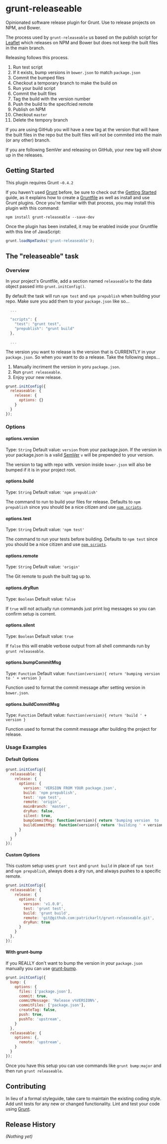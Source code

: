 # grunt-releaseable

Opinionated software release plugin for Grunt. Use to release projects on NPM, and Bower.

The process used by `grunt-releaseable` us based on the publish script for [Leaflet](https://github.com/Leaflet/Leaflet/blob/master/build/publish.sh) which releases on NPM and Bower but does not keep the built files in the main branch.

Releasing follows this process.

1. Run test script
2. If it exists, bump versions in `bower.json` to match `package.json`
3. Commit the bumped files
4. Checkout a temporary branch to make the build on
5. Run your build script
6. Commit the built files
7. Tag the build with the version number
8. Push the build to the specifcied remote
9. Publish on NPM
10. Checkout `master`
11. Delete the tempory branch

If you are using GitHub you will have a new tag at the version that will have the built files in the repo but the built files will not be commited into the main (or any other) branch.

If you are following SemVer and releasing on GitHub, your new tag will show up in the releases.

## Getting Started
This plugin requires Grunt `~0.4.2`

If you haven't used [Grunt](http://gruntjs.com/) before, be sure to check out the [Getting Started](http://gruntjs.com/getting-started) guide, as it explains how to create a [Gruntfile](http://gruntjs.com/sample-gruntfile) as well as install and use Grunt plugins. Once you're familiar with that process, you may install this plugin with this command:

```shell
npm install grunt-releaseable --save-dev
```

Once the plugin has been installed, it may be enabled inside your Gruntfile with this line of JavaScript:

```js
grunt.loadNpmTasks('grunt-releaseable');
```

## The "releaseable" task

### Overview
In your project's Gruntfile, add a section named `releaseable` to the data object passed into `grunt.initConfig()`.

By default the task will run `npm test` and `npm prepublish` when building your repo. Make sure you add them to your `package.json` like so...

```js
  ...

  "scripts": {
    "test": "grunt test",
    "prepublish": "grunt build"
  },

  ...
```

The version you want to release is the version that is CURRENTLY in your `package.json`. So when you want to do a release. Take the following steps...

1. Manually incriment the version in yoru `package.json`.
2. Run `grunt releaseable`.
3. Enjoy your new release.

```js
grunt.initConfig({
  releaseable: {
    release: {
      options: {}
    }
  }
});
```

### Options

#### options.version
Type: `String`
Default value: `version` from your package.json. If the version in your package.json is a valid [SemVer](http://semver.org/) `v` will be prepended to your version.
 
The version to tag with repo with. version inside `bower.json` will also be bumped if it is in your project root.

#### options.build
Type: `String`
Default value: `'npm prepublish'`

The command to run to build your files for release. Defaults to `npm prepublish` since you should be a nice citizen and use [`npm scripts`](https://www.npmjs.org/doc/misc/npm-scripts.html).

#### options.test
Type: `String`
Default value: `'npm test'`

The command to run your tests before building. Defaults to `npm test` since you should be a nice citizen and use [`npm scripts`](https://www.npmjs.org/doc/misc/npm-scripts.html).

#### options.remote
Type: `String`
Default value: `'origin'`

The Git remote to push the built tag up to.

#### options.dryRun
Type: `Boolean`
Default value: `false`

If `true` will not actually run commands just print log messages so you can confirm setup is corrent.

#### options.silent
Type: `Boolean`
Default value: `true`

If `false` this will enable verbose output from all shell commands run by `grunt releaseable`.

#### options.bumpCommitMsg
Type: `Function`
Default value: `function(version){ return 'bumping version  to ' + version }`

Function used to format the commit message after setting version in `bower.json`.

#### options.buildCommitMsg
Type: `Function`
Default value: `function(version){ return 'build ' + version }`

Function used to format the commit message after building the project for release.

### Usage Examples

#### Default Options

```js
grunt.initConfig({
  releaseable: {
    release: {
      options: {
        version: 'VERSION FROM YOUR package.json',
        build: 'npm prepublish',
        test: 'npm test',
        remote: 'origin',
        mainBranch: 'master',
        dryRun: false,
        silent: true,
        bumpCommitMsg: function(version){ return 'bumping version  to ' + version; },
        buildCommitMsg: function(version){ return 'building ' + version; }
      }
    }
  }
});
```

#### Custom Options

This custom setup uses `grunt test` and `grunt build` in place of `npm test` and `npm prepublish`, always does a dry run, and always pushes to a specific remote.

```js
grunt.initConfig({
  releaseable: {
    release: {
      options: {
        version: 'v1.0.0',
        test: 'grunt test',
        build: 'grunt build',
        remote: 'git@github.com:patrickarlt/grunt-releaseable.git',
        dryRun: true
      }
    }
  },
});
```

#### With grunt-bump

If you REALLY don't want to bump the version in your `package.json` manually you can use [grunt-bump](https://github.com/vojtajina/grunt-bump).

```js
grunt.initConfig({
  bump: {
    options: {
      files: ['package.json'],
      commit: true,
      commitMessage: 'Release v%VERSION%',
      commitFiles: ['package.json'],
      createTag: false,
      push: true,
      pushTo: 'upstream',
    }
  },
  releaseable: {
    options: {,
      remote: 'upstream',
    }
  }
});
```

Once you have this setup you can use commands like `grunt bump:major` and then run `grunt releaseable`.

## Contributing
In lieu of a formal styleguide, take care to maintain the existing coding style. Add unit tests for any new or changed functionality. Lint and test your code using [Grunt](http://gruntjs.com/).

## Release History
_(Nothing yet)_
